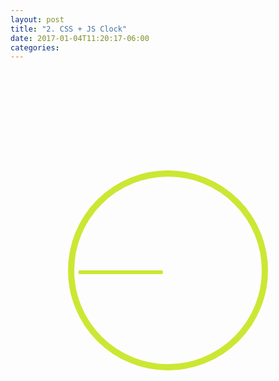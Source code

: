 ```yaml
---
layout: post
title: "2. CSS + JS Clock"
date: 2017-01-04T11:20:17-06:00
categories:
---
```


<style type="text/css" media="screen">
	.clock-container {
		width: 100%;
		height: 600px;
		background-image: url("https://unsplash.it/1200/600");
		background-size: cover;
		position: relative;
	}	
	.clock {
		margin: 0 auto;
		height: 300px;
		width: 300px;
		background-color: transparent;
		border: 10px solid #cce733;
		border-radius: 100%;
		transform: translateY(50%);
		position: relative;
	}
	.hand {
		width: 45%;
		height: 6px;
		background:#cce733;
		border-radius: 5px;
		position: absolute;
		top: 50%;
		transform-origin: 100%;
		transform: rotate(360deg) translateX(5%);
	}
</style>

<div class="clock-container">
	<div class="clock">
		<div class="hand hour"></div>
		<div class="hand minute"></div>
		<div class="hand second"></div>
	</div>
</div>

<script>
	const secondHand = document.querySelector(".hand.second");
	const minuteHand = document.querySelector(".hand.minute");
	const hourHand = document.querySelector(".hand.hour");
	console.log(secondHand);

	function setDate() {
		const date = new Date();

		const seconds = date.getSeconds();
		const secondsDegrees = ((seconds / 60) * 360) + 90;
		secondHand.style.transform = `rotate(${secondsDegrees}deg)`;

		const minutes = date.getMinutes();
		const minutesDegrees = ((minutes / 60) * 360) + 90;
		minuteHand.style.transform = `rotate(${minutesDegrees}deg)`;

		const hours = date.getHours();
		const hoursDegrees = ((hours / 60) * 360) + 90;
		hourHand.style.transform = `rotate(${hoursDegrees}deg)`;

		const time = new Array(secondsDegrees, minutesDegrees, hoursDegrees);
		console.log(time);
	}
	
	setInterval(setDate, 1000);
</script>
